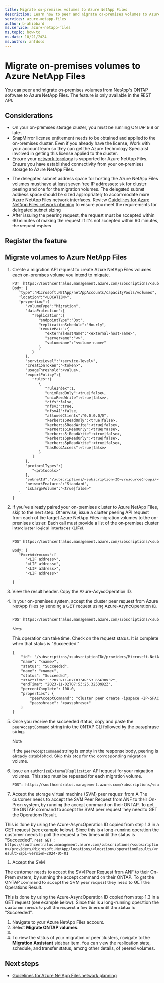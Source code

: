 ```yaml
---
title: Migrate on-premises volumes to Azure NetApp Files 
description: Learn how to peer and migrate on-premises volumes to Azure NetApp Files and establish SnapMirror relationships. 
services: azure-netapp-files
author: b-ahibbard
ms.service: azure-netapp-files
ms.topic: how-to
ms.date: 10/21/2024
ms.author: anfdocs
---
```

# Migrate on-premises volumes to Azure NetApp Files 

You can peer and migrate on-premises volumes from NetApp's ONTAP software to Azure NetApp Files. The feature is only available in the REST API. 

## Considerations 

* On your on-premises storage cluster, you must be running ONTAP 9.8 or later.
* SnapMirror license entitlement needs to be obtained and applied to the on-premises cluster. Even if you already have the license, Work with your account team so they can get the Azure Technology Specialist involved in getting this license applied to the cluster. 
* Ensure your [network topology](azure-netapp-files-network-topologies.md) is supported for Azure NetApp Files. Ensure you have established connectivity from your on-premises storage to Azure NetApp Files. 
<!--    * You must be using Standard network features to peer and migrate on-premises volumes to Azure NetApp Files. -->
* The delegated subnet address space for hosting the Azure NetApp Files volumes must have at least seven free IP addresses: six for cluster peering and one for the migration volumes. The delegated subnet address space should be sized appropriately to accommodate more Azure NetApp Files network interfaces. Review [Guidelines for Azure NetApp Files network planning](azure-netapp-files-network-topologies.md) to ensure you meet the requirements for delegated subnet sizing.  
* After issuing the peering request, the request must be accepted within 60 minutes of making the request. If it's not accepted within 60 minutes, the request expires. 

## Register the feature 

<!-- steps -->

## Migrate volumes to Azure NetApp Files 


1. Create a migration API request to create Azure NetApp Files volumes each on-premises volume you intend to migrate. 

    ```rest
    PUT: https://southcentralus.management.azure.com/subscriptions/<subscription-ID>/resourceGroups/<resource-group-name>/providers/Microsoft.NetApp/netAppAccounts/<account-name>/capacityPools/<capacity-pool-name>/volumes/<volume-names>?api-version=2024-05-01
    Body: {
       "type":"Microsoft.NetApp/netAppAccounts/capacityPools/volumes",
       "location":"<LOCATION>",
       "properties":{
          "volumeType":"Migration",
          "dataProtection":{
             "replication":{
                "endpointType":"Dst",
                "replicationSchedule":"Hourly",
                "remotePath":{
                   "externalHostName":"<external-host-name>",
                   "serverName":"<>",
                   "volumeName":"<volume-name>"
                }
             }
          },
          "serviceLevel":"<service-level>",
          "creationToken":"<token>",
          "usageThreshold":<value>,
          "exportPolicy":{
             "rules":[
                {
                   "ruleIndex":1,
                   "unixReadOnly":<true|false>,
                   "unixReadWrite":<true|false>,
                   "cifs":false,
                   "nfsv3":true,
                   "nfsv41":false,
                   "allowedClients":"0.0.0.0/0",
                   "kerberos5ReadOnly":<true|false>,
                   "kerberos5ReadWrite":<true|false>,
                   "kerberos5iReadOnly":<true|false>,
                   "kerberos5iReadWrite":<true|false>,
                   "kerberos5pReadOnly":<true|false>,
                   "kerberos5pReadWrite":<true|false>,
                   "hasRootAccess":<true|false>
                }
             ]
          },
          "protocolTypes":[
             "<protocols>"
          ],
          "subnetId":"/subscriptions/<subscription-ID>/resourceGroups/<resource-group-name>/providers/Microsoft.Network/virtualNetworks/<virtual-network-name>/subnets/<subnet>",
          "networkFeatures":"Standard",
          "isLargeVolume":"<true|false>"
       }
    }
    ```

1. If you've already paired your on-premises cluster to Azure NetApp Files, skip to the next step. Otherwise, issue a cluster peering API request from each of the target Azure NetApp Files migration volumes to the on-premises cluster. Each call must provide a list of the on-premises cluster intercluster logical interfaces (LIFs).

    ```rest
     
    POST https://southcentralus.management.azure.com/subscriptions/<subscription-ID>/resourceGroups/<resource-group-name>/providers/Microsoft.NetApp/netAppAccounts/<account-name>/capacityPools/<capacity-pool-name>/volumes/<volume-names>/peerExternalCluster?api-version=2024-05-01

    Body: {
       "PeerAddresses":[
          "<LIF address>",
          "<LIF address>", 
          "<LIF address>",
          "<LIF address>"
       ]
    }
    ```

1. View the result header. Copy the Azure-AsyncOperation ID.
1. In your on-premises system, accept the cluster peer request from Azure NetApp Files by sending a GET request using Azure-AsyncOperation ID.

    ```rest

    POST https://southcentralus.management.azure.com/subscriptions/<subscription-ID>/providers/Microsoft.NetApp/locations/<location>/operationResults/<Azure-AsyncOperation>?api-version=2024-05-01
    ```
    
    >[!NOTE]
    > This operation can take time. Check on the request status. It is complete when that status is "Succeeded."

    ```rest
    {
        "id": "/subscriptions/<subscriptionID>/providers/Microsoft.NetApp/locations/southcentralus/operationResults/62215c87-50a9-455f-b3e3-5162c31def52",
        "name": "<name>",
        "status": "Succeeded",
        "name": "<name>",
        "status": "Succeeded",
        "startTime": "2023-11-02T07:48:53.6563893Z",
        "endTime": "2023-11-02T07:53:25.3253982Z",
        "percentComplete": 100.0,
        "properties": {
            "peerAcceptCommand": "cluster peer create -ipspace <IP-SPACE-NAME> -encryption-protocol-proposed tls-psk -peer-addrs <peer-addresses-list>",
            "passphrase": "<passphrase>"
        }
    }
    ```

1. Once you receive the succeeded status, copy and paste the `peerAcceptCommand` string into the ONTAP CLI followed by the passphrase string. 

    >[!NOTE]
    >If the `peerAcceptCommand` string is empty in the response body, peering is already established. Skip this step for the corresponding migration volume. 

1. Issue an `authorizeExternalReplication` API request for your migration volumes. This step must be repeated for each migration volume. 

    ```rest
    POST: https://southcentralus.management.azure.com/subscriptions/<subscription>/resourceGroups/<resource-group>/providers/Microsoft.NetApp/netAppAccounts/<account-name>/capacityPools/<capacity-pool-name>/volumes/<volume-names>/authorizeExternalReplication?api-version=2024-05-01
    ```
1. Accept the storage virtual machine (SVM) peer request from A
 The customer needs to accept the SVM Peer Request from ANF to their On-Prem system, by running the accept command on their ONTAP. To get the ONTAP command to accept the SVM peer request they need to GET the Operations Result.

This is done by using the Azure-AsyncOperation ID copied from step 1.3 in a GET request (see example below). Since this is a long-running operation the customer needs to poll the request a few times until the status is "Succeeded".
    ```rest
    GET : https://southcentralus.management.azure.com/subscriptions/<subscription>/providers/Microsoft.NetApp/locations/<location>/operationResults/<result>?api-version=2024-05-01
    ```
1. Accept the SVM 

The customer needs to accept the SVM Peer Request from ANF to their On-Prem system, by running the accept command on their ONTAP. To get the ONTAP command to accept the SVM peer request they need to GET the Operations Result.

This is done by using the Azure-AsyncOperation ID copied from step 1.3 in a GET request (see example below). Since this is a long-running operation the customer needs to poll the request a few times until the status is "Succeeded".


1. Navigate to your Azure NetApp Files account. 
1. Select **Migrate ONTAP volumes**. 
1. 
1. To view the status of your migration or peer clusters, navigate to the **Migration Assistant** sidebar item. You can view the replication state, schedule, and transfer status, among other details, of peered volumes. 

## Next steps 

* [Guidelines for Azure NetApp Files network planning](azure-netapp-files-network-topologies.md)